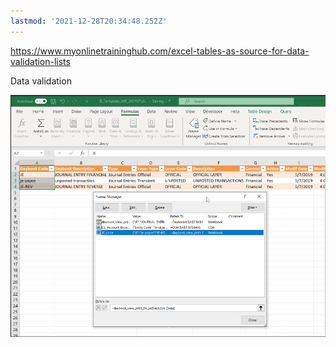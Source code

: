 ```yaml
---
lastmod: '2021-12-28T20:34:48.252Z'
---
```

https://www.myonlinetraininghub.com/excel-tables-as-source-for-data-validation-lists

Data validation

![](../assets/images/excel-data-validationlist.png)
